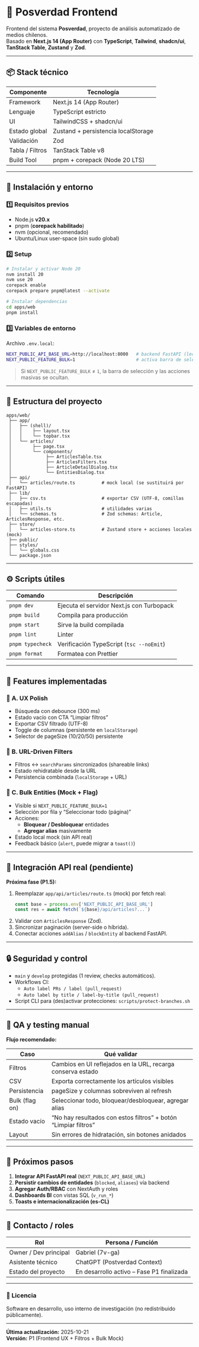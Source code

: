 # 🧭 Posverdad Frontend

Frontend del sistema **Posverdad**, proyecto de análisis automatizado de medios chilenos.  
Basado en **Next.js 14 (App Router)** con **TypeScript**, **Tailwind**, **shadcn/ui**, **TanStack Table**, **Zustand** y **Zod**.

---

## 📦 Stack técnico

| Componente | Tecnología |
|-------------|-------------|
| Framework | Next.js 14 (App Router) |
| Lenguaje | TypeScript estricto |
| UI | TailwindCSS + shadcn/ui |
| Estado global | Zustand + persistencia localStorage |
| Validación | Zod |
| Tabla / Filtros | TanStack Table v8 |
| Build Tool | pnpm + corepack (Node 20 LTS) |

---

## 🚀 Instalación y entorno

### 1️⃣ Requisitos previos
- Node.js **v20.x**  
- pnpm (**corepack habilitado**)  
- nvm (opcional, recomendado)  
- Ubuntu/Linux user-space (sin sudo global)

### 2️⃣ Setup

```bash
# Instalar y activar Node 20
nvm install 20
nvm use 20
corepack enable
corepack prepare pnpm@latest --activate

# Instalar dependencias
cd apps/web
pnpm install
```

### 3️⃣ Variables de entorno

Archivo `.env.local`:

```bash
NEXT_PUBLIC_API_BASE_URL=http://localhost:8000   # backend FastAPI (lectura/escritura)
NEXT_PUBLIC_FEATURE_BULK=1                       # activa barra de selección masiva (modo beta)
```

> Si `NEXT_PUBLIC_FEATURE_BULK` ≠ `1`, la barra de selección y las acciones masivas se ocultan.

---

## 🧱 Estructura del proyecto

```
apps/web/
 ├── app/
 │   ├── (shell)/
 │   │    ├── layout.tsx
 │   │    └── topbar.tsx
 │   └── articles/
 │        ├── page.tsx
 │        └── components/
 │             ├── ArticlesTable.tsx
 │             ├── ArticlesFilters.tsx
 │             ├── ArticleDetailDialog.tsx
 │             └── EntitiesDialog.tsx
 ├── api/
 │   └── articles/route.ts          # mock local (se sustituirá por FastAPI)
 ├── lib/
 │   ├── csv.ts                     # exportar CSV (UTF-8, comillas escapadas)
 │   ├── utils.ts                   # utilidades varias
 │   └── schemas.ts                 # Zod schemas: Article, ArticlesResponse, etc.
 ├── store/
 │   └── articles-store.ts          # Zustand store + acciones locales (mock)
 ├── public/
 ├── styles/
 │   └── globals.css
 └── package.json
```

---

## ⚙️ Scripts útiles

| Comando | Descripción |
|----------|-------------|
| `pnpm dev` | Ejecuta el servidor Next.js con Turbopack |
| `pnpm build` | Compila para producción |
| `pnpm start` | Sirve la build compilada |
| `pnpm lint` | Linter |
| `pnpm typecheck` | Verificación TypeScript (`tsc --noEmit`) |
| `pnpm format` | Formatea con Prettier |

---

## 🧩 Features implementadas

### 🧠 **A. UX Polish**
- Búsqueda con debounce (300 ms)
- Estado vacío con CTA “Limpiar filtros”
- Exportar CSV filtrado (UTF-8)
- Toggle de columnas (persistente en `localStorage`)
- Selector de pageSize (10/20/50) persistente

### 🔗 **B. URL-Driven Filters**
- Filtros ↔ `searchParams` sincronizados (shareable links)
- Estado rehidratable desde la URL
- Persistencia combinada (`localStorage` + URL)

### 🧩 **C. Bulk Entities (Mock + Flag)**
- Visible si `NEXT_PUBLIC_FEATURE_BULK=1`
- Selección por fila y “Seleccionar todo (página)”
- Acciones:  
  - **Bloquear / Desbloquear** entidades  
  - **Agregar alias** masivamente
- Estado local mock (sin API real)
- Feedback básico (`alert`, puede migrar a `toast()`)

---

## 📡 Integración API real (pendiente)

**Próxima fase (P1.5):**

1. Reemplazar `app/api/articles/route.ts` (mock) por fetch real:
   ```ts
   const base = process.env['NEXT_PUBLIC_API_BASE_URL']
   const res = await fetch(`${base}/api/articles?...`)
   ```
2. Validar con `ArticlesResponse` (Zod).
3. Sincronizar paginación (server-side o híbrida).
4. Conectar acciones `addAlias` / `blockEntity` al backend FastAPI.

---

## 🔒 Seguridad y control

- `main` y `develop` protegidas (1 review, checks automáticos).
- Workflows CI:  
  - `Auto label PRs / label (pull_request)`  
  - `Auto label by title / label-by-title (pull_request)`
- Script CLI para (des)activar protecciones:
  `scripts/protect-branches.sh`

---

## 🧪 QA y testing manual

**Flujo recomendado:**

| Caso | Qué validar |
|------|--------------|
| Filtros | Cambios en UI reflejados en la URL, recarga conserva estado |
| CSV | Exporta correctamente los artículos visibles |
| Persistencia | pageSize y columnas sobreviven al refresh |
| Bulk (flag on) | Seleccionar todo, bloquear/desbloquear, agregar alias |
| Estado vacío | “No hay resultados con estos filtros” + botón “Limpiar filtros” |
| Layout | Sin errores de hidratación, sin botones anidados |

---

## 🧭 Próximos pasos

1. **Integrar API FastAPI real** (`NEXT_PUBLIC_API_BASE_URL`)
2. **Persistir cambios de entidades** (`blocked`, `aliases`) vía backend
3. **Agregar Auth/RBAC** con NextAuth y roles
4. **Dashboards BI** con vistas SQL (`v_run_*`)
5. **Toasts e internacionalización (es-CL)**

---

## 👥 Contacto / roles

| Rol | Persona / Función |
|-----|--------------------|
| Owner / Dev principal | Gabriel (7v-ga) |
| Asistente técnico | ChatGPT (Postverdad Context) |
| Estado del proyecto | En desarrollo activo – Fase P1 finalizada |

---

### 📄 Licencia
Software en desarrollo, uso interno de investigación (no redistribuido públicamente).

---

**Última actualización:** 2025-10-21  
**Versión:** P1 (Frontend UX + Filtros + Bulk Mock)
